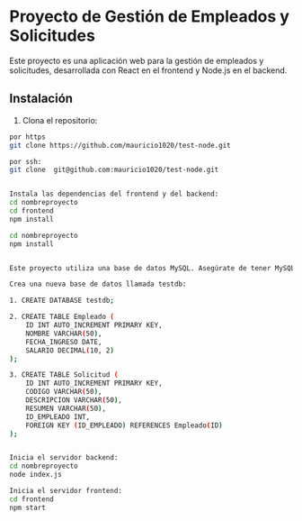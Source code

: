# Proyecto de Gestión de Empleados y Solicitudes

Este proyecto es una aplicación web para la gestión de empleados y solicitudes, desarrollada con React en el frontend y Node.js en el backend.

## Instalación

1. Clona el repositorio:

```bash
por https
git clone https://github.com/mauricio1020/test-node.git

por ssh:
git clone  git@github.com:mauricio1020/test-node.git


Instala las dependencias del frontend y del backend:
cd nombreproyecto
cd frontend
npm install

cd nombreproyecto
npm install


Este proyecto utiliza una base de datos MySQL. Asegúrate de tener MySQL instalado en tu sistema.

Crea una nueva base de datos llamada testdb:

1. CREATE DATABASE testdb;

2. CREATE TABLE Empleado (
    ID INT AUTO_INCREMENT PRIMARY KEY,
    NOMBRE VARCHAR(50),
    FECHA_INGRESO DATE,
    SALARIO DECIMAL(10, 2)
);

3. CREATE TABLE Solicitud (
    ID INT AUTO_INCREMENT PRIMARY KEY,
    CODIGO VARCHAR(50),
    DESCRIPCION VARCHAR(50),
    RESUMEN VARCHAR(50),
    ID_EMPLEADO INT,
    FOREIGN KEY (ID_EMPLEADO) REFERENCES Empleado(ID)
);


Inicia el servidor backend:
cd nombreproyecto
node index.js

Inicia el servidor frontend:
cd frontend
npm start



